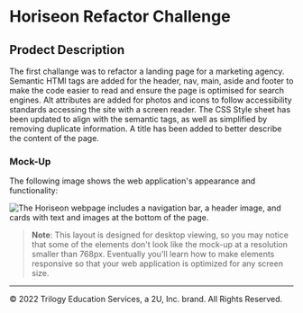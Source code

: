 # Horiseon Refactor Challenge

## Prodect Description

The first challange was to refactor a landing page for a marketing agency. Semantic HTMl tags are added for the header, nav, main, aside and footer to make the code easier to read and ensure the page is optimised for search engines. Alt attributes are added for photos and icons to follow accessibility standards accessing the site with a screen reader. The CSS Style sheet has been updated to align with the semantic tags, as well as simplified by removing duplicate information. A title has been added to better describe the content of the page.

### Mock-Up

The following image shows the web application's appearance and functionality:

![The Horiseon webpage includes a navigation bar, a header image, and cards with text and images at the bottom of the page.](Assets/01-html-css-git-challenge-demo.png)

> **Note**: This layout is designed for desktop viewing, so you may notice that some of the elements don't look like the mock-up at a resolution smaller than 768px. Eventually you'll learn how to make elements responsive so that your web application is optimized for any screen size.


---
© 2022 Trilogy Education Services, a 2U, Inc. brand. All Rights Reserved.
